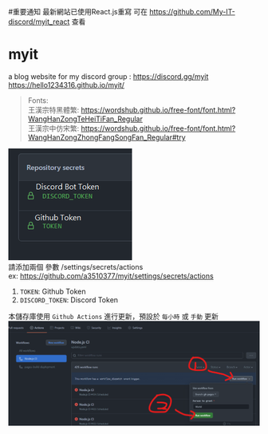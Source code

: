 #重要通知
最新網站已使用React.js重寫
可在 https://github.com/My-IT-discord/myit_react 查看

# myit
a blog website for my discord group : https://discord.gg/myit <br />
https://hello1234316.github.io/myit/

>Fonts: <br>
>王漢宗特黑體繁: https://wordshub.github.io/free-font/font.html?WangHanZongTeHeiTiFan_Regular <br>
>王漢宗中仿宋繁: https://wordshub.github.io/free-font/font.html?WangHanZongZhongFangSongFan_Regular#try



![](.github/style/img/config.png)
<br />
請添加兩個 參數 /settings/secrets/actions <br />
ex: https://github.com/a3510377/myit/settings/secrets/actions

1. `TOKEN`: Github Token
2. `DISCORD_TOKEN`: Discord Token

本儲存庫使用 `Github Actions` 進行更新，預設於 `每小時` 或 `手動` 更新
![](.github/style/img/sop.png)
